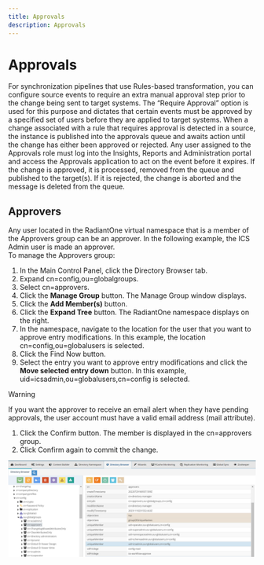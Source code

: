 ```yaml
---
title: Approvals
description: Approvals
---
```


# Approvals

For synchronization pipelines that use Rules-based transformation, you can configure source events to require an extra manual approval step prior to the change being sent to target systems. The “Require Approval” option is used for this purpose and dictates that certain events must be approved by a specified set of users before they are applied to target systems. When a change associated with a rule that requires approval is detected in a source, the instance is published into the approvals queue and awaits action until the change has either been approved or rejected. Any user assigned to the Approvals role must log into the Insights, Reports and Administration portal and access the Approvals application to act on the event before it expires. If the change is approved, it is processed, removed from the queue and published to the target(s). If it is rejected, the change is aborted and the message is deleted from the queue. 

## Approvers

Any user located in the RadiantOne virtual namespace that is a member of the Approvers group can be an approver. In the following example, the ICS Admin user is made an approver.  
To manage the Approvers group: 
1.	In the Main Control Panel, click the Directory Browser tab.  
1.	Expand cn=config,ou=globalgroups. 
1.	Select cn=approvers. 
1.	Click the **Manage Group** button. The Manage Group window displays. 
1.	Click the **Add Member(s)** button.  
1.	Click the **Expand Tree** button. The RadiantOne namespace displays on the right. 
1.	In the namespace, navigate to the location for the user that you want to approve entry modifications. In this example, the location cn=config,ou=globalusers is selected.  
1.	Click the Find Now button.  
1.	Select the entry you want to approve entry modifications and click the **Move selected entry down** button. In this example, uid=icsadmin,ou=globalusers,cn=config is selected.
    
>[!warning]
>If you want the approver to receive an email alert when they have pending approvals, the user account must have a valid email address (mail attribute).

1.	Click the Confirm button. The member is displayed in the cn=approvers group.  
1.	Click Confirm again to commit the change. 
  
![Members of the Approvers Group](../media/approversgroup.jpg)
